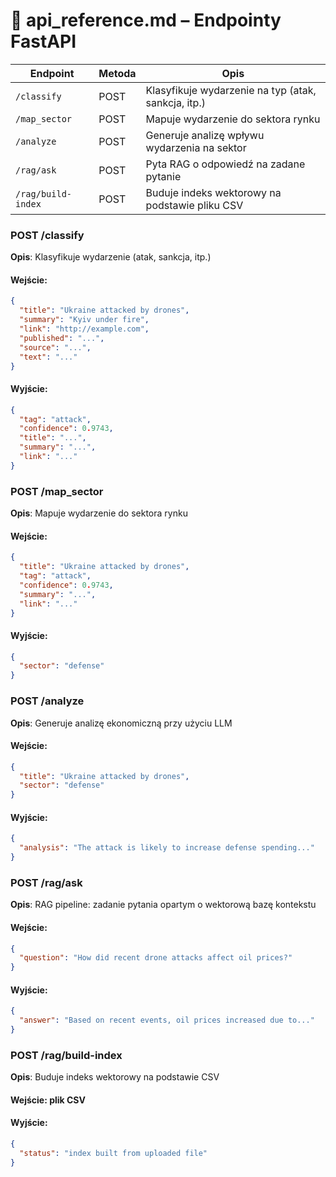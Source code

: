# 📡 api_reference.md – Endpointy FastAPI


| Endpoint           | Metoda | Opis                                                |
| ------------------ | ------ | --------------------------------------------------- |
| `/classify`        | POST   | Klasyfikuje wydarzenie na typ (atak, sankcja, itp.) |
| `/map_sector`      | POST   | Mapuje wydarzenie do sektora rynku                  |
| `/analyze`         | POST   | Generuje analizę wpływu wydarzenia na sektor        |
| `/rag/ask`         | POST   | Pyta RAG o odpowiedź na zadane pytanie              |
| `/rag/build-index` | POST   | Buduje indeks wektorowy na podstawie pliku CSV      |

### POST /classify

**Opis**: Klasyfikuje wydarzenie (atak, sankcja, itp.)

#### Wejście:

```json
{
  "title": "Ukraine attacked by drones",
  "summary": "Kyiv under fire",
  "link": "http://example.com",
  "published": "...",
  "source": "...",
  "text": "..."
}
```

#### Wyjście:

```json
{
  "tag": "attack",
  "confidence": 0.9743,
  "title": "...",
  "summary": "...",
  "link": "..."
}
```


### POST /map_sector

**Opis**: Mapuje wydarzenie do sektora rynku

#### Wejście:

```json
{
  "title": "Ukraine attacked by drones",
  "tag": "attack",
  "confidence": 0.9743,
  "summary": "...",
  "link": "..."
}
```

#### Wyjście:

```json
{
  "sector": "defense"
}
```


### POST /analyze

**Opis**: Generuje analizę ekonomiczną przy użyciu LLM

#### Wejście:

```json
{
  "title": "Ukraine attacked by drones",
  "sector": "defense"
}
```

#### Wyjście:

```json
{
  "analysis": "The attack is likely to increase defense spending..."
}
```


### POST /rag/ask

**Opis**: RAG pipeline: zadanie pytania opartym o wektorową bazę kontekstu

#### Wejście:

```json
{
  "question": "How did recent drone attacks affect oil prices?"
}
```

#### Wyjście:

```json
{
  "answer": "Based on recent events, oil prices increased due to..."
}
```


### POST /rag/build-index

**Opis**: Buduje indeks wektorowy na podstawie CSV

#### Wejście: plik CSV

#### Wyjście:

```json
{
  "status": "index built from uploaded file"
}
```